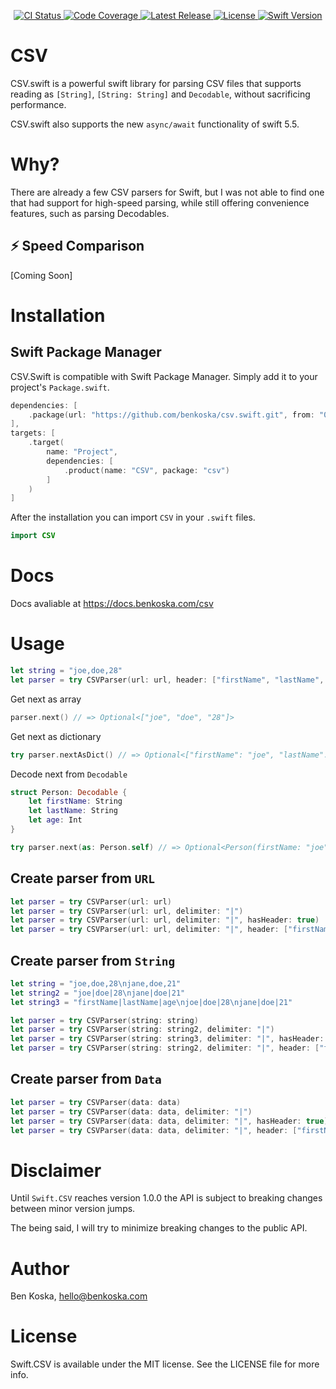 <p align="center">
	<a href="https://github.com/benkoska/CSV.Swift/actions">
		<img src="https://img.shields.io/github/workflow/status/benkoska/csv.swift/Main%20Workflow/master" alt="CI Status" />
	</a>
    <a href="https://codecov.io/gh/benkoska/CSV.Swift">
		<img src="https://img.shields.io/codecov/c/gh/benkoska/csv.swift?token=YKK7P9ARXM" alt="Code Coverage" />
    </a>
	<a href="https://github.com/benkoska/CSV.Swift/releases">
		<img src="https://img.shields.io/github/v/tag/benkoska/csv.swift.svg" alt="Latest Release">
	</a>
	<a href="https://github.com/benkoska/CSV.Swift/blob/main/LICENSE">
		<img src="https://img.shields.io/github/license/benkoska/csv.swift.svg" alt="License">
	</a>
	<a href="https://swift.org">
		<img src="https://img.shields.io/badge/Swift-5.5-orange.svg" alt="Swift Version">
	</a>
</p>


# CSV
CSV.swift is a powerful swift library for parsing CSV files that supports reading as `[String]`, `[String: String]` and `Decodable`, without sacrificing performance.

CSV.swift also supports the new `async/await` functionality of swift 5.5.

# Why?
There are already a few CSV parsers for Swift, but I was not able to find one that had support for high-speed parsing, while still offering convenience features, such as parsing Decodables.


## ⚡ Speed Comparison
[Coming Soon]

# Installation
## Swift Package Manager
CSV.Swift is compatible with Swift Package Manager. Simply add it to your project's `Package.swift`.
```swift
dependencies: [
	.package(url: "https://github.com/benkoska/csv.swift.git", from: "0.1.0")
],
targets: [
	.target(
		name: "Project",
		dependencies: [
			.product(name: "CSV", package: "csv")
		]
	)
]
```

After the installation you can import `CSV` in your `.swift` files.

```swift
import CSV
```

# Docs
Docs avaliable at https://docs.benkoska.com/csv

# Usage

```swift
let string = "joe,doe,28"
let parser = try CSVParser(url: url, header: ["firstName", "lastName", "age"])
```

Get next as array
```swift
parser.next() // => Optional<["joe", "doe", "28"]>
```

Get next as dictionary
```swift
try parser.nextAsDict() // => Optional<["firstName": "joe", "lastName": "doe", "age": "28"]>
```

Decode next from `Decodable`
```swift
struct Person: Decodable {
	let firstName: String
	let lastName: String
	let age: Int
}

try parser.next(as: Person.self) // => Optional<Person(firstName: "joe", lastName: "doe", age: 28)>
```

## Create parser from `URL`
```swift
let parser = try CSVParser(url: url)
let parser = try CSVParser(url: url, delimiter: "|")
let parser = try CSVParser(url: url, delimiter: "|", hasHeader: true)
let parser = try CSVParser(url: url, delimiter: "|", header: ["firstName", "lastName", "age"])
```

## Create parser from `String`
```swift
let string = "joe,doe,28\njane,doe,21"
let string2 = "joe|doe|28\njane|doe|21"
let string3 = "firstName|lastName|age\njoe|doe|28\njane|doe|21"

let parser = try CSVParser(string: string)
let parser = try CSVParser(string: string2, delimiter: "|")
let parser = try CSVParser(string: string3, delimiter: "|", hasHeader: true)
let parser = try CSVParser(string: string2, delimiter: "|", header: ["firstName", "lastName", "age"])
```

## Create parser from `Data`
```swift
let parser = try CSVParser(data: data)
let parser = try CSVParser(data: data, delimiter: "|")
let parser = try CSVParser(data: data, delimiter: "|", hasHeader: true)
let parser = try CSVParser(data: data, delimiter: "|", header: ["firstName", "lastName", "age"])
```

# Disclaimer
Until `Swift.CSV` reaches version 1.0.0 the API is subject to breaking changes between minor version jumps.

The being said, I will try to minimize breaking changes to the public API.

# Author
Ben Koska, hello@benkoska.com

# License
Swift.CSV is available under the MIT license. See the LICENSE file for more info.
